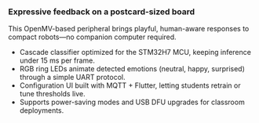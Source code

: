 ### Expressive feedback on a postcard-sized board

This OpenMV-based peripheral brings playful, human-aware responses to compact robots—no companion computer required.

- Cascade classifier optimized for the STM32H7 MCU, keeping inference under 15 ms per frame.
- RGB ring LEDs animate detected emotions (neutral, happy, surprised) through a simple UART protocol.
- Configuration UI built with MQTT + Flutter, letting students retrain or tune thresholds live.
- Supports power-saving modes and USB DFU upgrades for classroom deployments.
